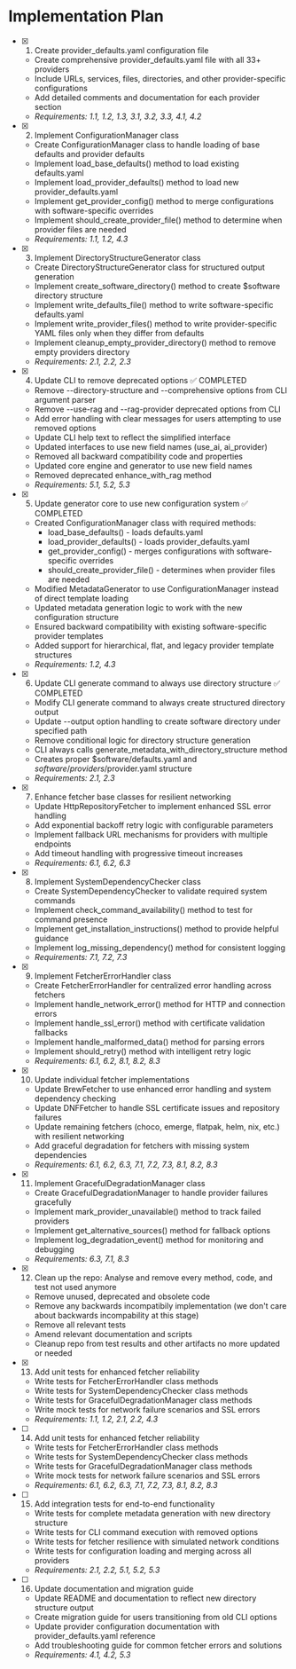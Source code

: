 # Implementation Plan

- [x] 1. Create provider_defaults.yaml configuration file
  - Create comprehensive provider_defaults.yaml file with all 33+ providers
  - Include URLs, services, files, directories, and other provider-specific configurations
  - Add detailed comments and documentation for each provider section
  - _Requirements: 1.1, 1.2, 1.3, 3.1, 3.2, 3.3, 4.1, 4.2_

- [x] 2. Implement ConfigurationManager class
  - Create ConfigurationManager class to handle loading of base defaults and provider defaults
  - Implement load_base_defaults() method to load existing defaults.yaml
  - Implement load_provider_defaults() method to load new provider_defaults.yaml
  - Implement get_provider_config() method to merge configurations with software-specific overrides
  - Implement should_create_provider_file() method to determine when provider files are needed
  - _Requirements: 1.1, 1.2, 4.3_

- [x] 3. Implement DirectoryStructureGenerator class
  - Create DirectoryStructureGenerator class for structured output generation
  - Implement create_software_directory() method to create $software directory structure
  - Implement write_defaults_file() method to write software-specific defaults.yaml
  - Implement write_provider_files() method to write provider-specific YAML files only when they differ from defaults
  - Implement cleanup_empty_provider_directory() method to remove empty providers directory
  - _Requirements: 2.1, 2.2, 2.3_

- [x] 4. Update CLI to remove deprecated options ✅ COMPLETED
  - Remove --directory-structure and --comprehensive options from CLI argument parser
  - Remove --use-rag and --rag-provider deprecated options from CLI
  - Add error handling with clear messages for users attempting to use removed options
  - Update CLI help text to reflect the simplified interface
  - Updated interfaces to use new field names (use_ai, ai_provider)
  - Removed all backward compatibility code and properties
  - Updated core engine and generator to use new field names
  - Removed deprecated enhance_with_rag method
  - _Requirements: 5.1, 5.2, 5.3_

- [x] 5. Update generator core to use new configuration system ✅ COMPLETED
  - Created ConfigurationManager class with required methods:
    - load_base_defaults() - loads defaults.yaml
    - load_provider_defaults() - loads provider_defaults.yaml
    - get_provider_config() - merges configurations with software-specific overrides
    - should_create_provider_file() - determines when provider files are needed
  - Modified MetadataGenerator to use ConfigurationManager instead of direct template loading
  - Updated metadata generation logic to work with the new configuration structure
  - Ensured backward compatibility with existing software-specific provider templates
  - Added support for hierarchical, flat, and legacy provider template structures
  - _Requirements: 1.2, 4.3_

- [x] 6. Update CLI generate command to always use directory structure ✅ COMPLETED
  - Modify CLI generate command to always create structured directory output
  - Update --output option handling to create software directory under specified path
  - Remove conditional logic for directory structure generation
  - CLI always calls generate_metadata_with_directory_structure method
  - Creates proper $software/defaults.yaml and $software/providers/$provider.yaml structure
  - _Requirements: 2.1, 2.3_

- [x] 7. Enhance fetcher base classes for resilient networking
  - Update HttpRepositoryFetcher to implement enhanced SSL error handling
  - Add exponential backoff retry logic with configurable parameters
  - Implement fallback URL mechanisms for providers with multiple endpoints
  - Add timeout handling with progressive timeout increases
  - _Requirements: 6.1, 6.2, 6.3_

- [x] 8. Implement SystemDependencyChecker class
  - Create SystemDependencyChecker to validate required system commands
  - Implement check_command_availability() method to test for command presence
  - Implement get_installation_instructions() method to provide helpful guidance
  - Implement log_missing_dependency() method for consistent logging
  - _Requirements: 7.1, 7.2, 7.3_

- [x] 9. Implement FetcherErrorHandler class
  - Create FetcherErrorHandler for centralized error handling across fetchers
  - Implement handle_network_error() method for HTTP and connection errors
  - Implement handle_ssl_error() method with certificate validation fallbacks
  - Implement handle_malformed_data() method for parsing errors
  - Implement should_retry() method with intelligent retry logic
  - _Requirements: 6.1, 6.2, 8.1, 8.2, 8.3_

- [x] 10. Update individual fetcher implementations
  - Update BrewFetcher to use enhanced error handling and system dependency checking
  - Update DNFFetcher to handle SSL certificate issues and repository failures
  - Update remaining fetchers (choco, emerge, flatpak, helm, nix, etc.) with resilient networking
  - Add graceful degradation for fetchers with missing system dependencies
  - _Requirements: 6.1, 6.2, 6.3, 7.1, 7.2, 7.3, 8.1, 8.2, 8.3_

- [x] 11. Implement GracefulDegradationManager class
  - Create GracefulDegradationManager to handle provider failures gracefully
  - Implement mark_provider_unavailable() method to track failed providers
  - Implement get_alternative_sources() method for fallback options
  - Implement log_degradation_event() method for monitoring and debugging
  - _Requirements: 6.3, 7.1, 8.3_

- [x] 12. Clean up the repo: Analyse and remove every method, code, and test not used anymore
  - Remove unused, deprecated and obsolete code
  - Remove any backwards incompatibily implementation (we don't care about backwards incompability at this stage)
  - Remove all relevant tests
  - Amend relevant documentation and scripts
  - Cleanup repo from test results and other artifacts no more updated or needed

- [x] 13. Add unit tests for enhanced fetcher reliability
  - Write tests for FetcherErrorHandler class methods
  - Write tests for SystemDependencyChecker class methods
  - Write tests for GracefulDegradationManager class methods
  - Write mock tests for network failure scenarios and SSL errors
  - _Requirements: 1.1, 1.2, 2.1, 2.2, 4.3_

- [ ] 14. Add unit tests for enhanced fetcher reliability
  - Write tests for FetcherErrorHandler class methods
  - Write tests for SystemDependencyChecker class methods
  - Write tests for GracefulDegradationManager class methods
  - Write mock tests for network failure scenarios and SSL errors
  - _Requirements: 6.1, 6.2, 6.3, 7.1, 7.2, 7.3, 8.1, 8.2, 8.3_

- [ ] 15. Add integration tests for end-to-end functionality
  - Write tests for complete metadata generation with new directory structure
  - Write tests for CLI command execution with removed options
  - Write tests for fetcher resilience with simulated network conditions
  - Write tests for configuration loading and merging across all providers
  - _Requirements: 2.1, 2.2, 5.1, 5.2, 5.3_

- [ ] 16. Update documentation and migration guide
  - Update README and documentation to reflect new directory structure output
  - Create migration guide for users transitioning from old CLI options
  - Update provider configuration documentation with provider_defaults.yaml reference
  - Add troubleshooting guide for common fetcher errors and solutions
  - _Requirements: 4.1, 4.2, 5.3_